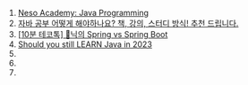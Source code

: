 1. [Neso Academy: Java Programming](https://youtube.com/playlist?list=PLBlnK6fEyqRjKA_NuK9mHmlk0dZzuP1P5)
1. [자바 공부 어떻게 해야하나요? 책, 강의, 스터디 방식! 추천 드립니다.](https://youtu.be/6gNMsjcH3oA)
1. [[10분 테코톡] 🦊닉의 Spring vs Spring Boot](https://youtu.be/6h9qmKWK6Io)
1. [Should you still LEARN Java in 2023](https://youtu.be/9yzMKaKcoC0)
1. []()
1. []()
1. []()
